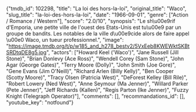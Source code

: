 {"tmdb_id": 102298, "title": "La loi des hors-la-loi", "original_title": "Waco", "slug_title": "la-loi-des-hors-la-loi", "date": "1966-09-01", "genre": ["Action / Romance / Western"], "score": "2.0/10", "synopsis": "Le sh\u00e9rif d'Emporia, une petite ville de l'ouest des Etats-Unis est tu\u00e9 par un groupe de bandits. Les notables de la ville d\u00e9cide alors de faire appel \u00e0 Waco, un tueur professionnel.", "image": "https://image.tmdb.org/t/p/w185_and_h278_bestv2/5VxEeb8KWEWktSKBtSRDtqDE8g5.jpg", "actors": ["Howard Keel ('Waco')", "Jane Russell (Jill Stone)", "Brian Donlevy (Ace Ross)", "Wendell Corey (Sam Stone)", "John Agar (George Gates)", "Terry Moore (Dolly)", "John Smith (Joe Gore)", "Gene Evans (Jim O'Neill)", "Richard Arlen (Billy Kelly)", "Ben Cooper (Scotty Moore)", "Tracy Olsen (Patricia West)", "DeForest Kelley (Bill Rile)", "Robert Lowery (Ned West)", "Anne Seymour (Ma Jenner)", "Willard Parker (Pete Jenner)", "Jeff Richards (Kallen)", "Regis Parton (Ike Jenner)", "Fuzzy Knight (Telegraph Operator)"], "comments": [], "recommandations_id": [], "youtube_key": "notfound"}